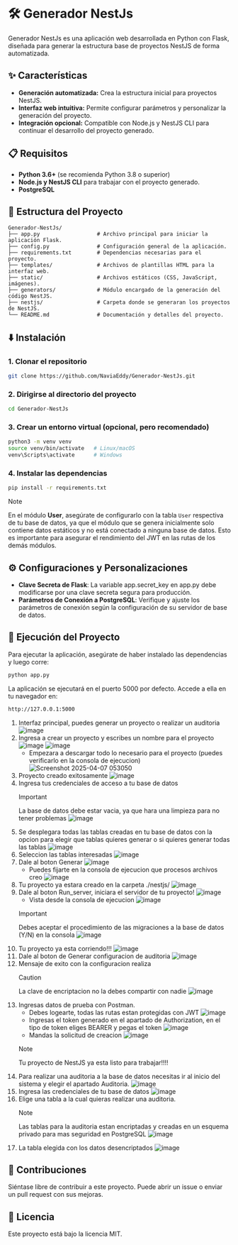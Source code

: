 # 🛠️ Generador NestJs

Generador NestJs es una aplicación web desarrollada en Python con Flask, diseñada para generar la estructura base de proyectos NestJS de forma automatizada.

## ✨ Características

- **Generación automatizada:** Crea la estructura inicial para proyectos NestJS.
- **Interfaz web intuitiva:** Permite configurar parámetros y personalizar la generación del proyecto.
- **Integración opcional:** Compatible con Node.js y NestJS CLI para continuar el desarrollo del proyecto generado.

## 📋 Requisitos

- **Python 3.6+** (se recomienda Python 3.8 o superior)
- **Node.js y NestJS CLI** para trabajar con el proyecto generado.
- **PostgreSQL**

## 📁 Estructura del Proyecto
```plaintext
Generador-NestJs/
├── app.py                  # Archivo principal para iniciar la aplicación Flask.
├── config.py               # Configuración general de la aplicación.
├── requirements.txt        # Dependencias necesarias para el proyecto.
├── templates/              # Archivos de plantillas HTML para la interfaz web.
├── static/                 # Archivos estáticos (CSS, JavaScript, imágenes).
├── generators/             # Módulo encargado de la generación del código NestJS.
├── nestjs/                 # Carpeta donde se generaran los proyectos de NestJS.
└── README.md               # Documentación y detalles del proyecto.
```

## ⬇️ Instalación

### 1. Clonar el repositorio
```bash
git clone https://github.com/NaviaEddy/Generador-NestJs.git
```
### 2. Dirigirse al directorio del proyecto
```bash
cd Generador-NestJs
```
### 3. Crear un entorno virtual (opcional, pero recomendado)
```bash
python3 -m venv venv
source venv/bin/activate   # Linux/macOS
venv\Scripts\activate      # Windows
```
### 4. Instalar las dependencias
```bash
pip install -r requirements.txt
```
> [!NOTE]
> En el módulo **User**, asegúrate de configurarlo con la tabla `User` respectiva de tu base de datos, ya que el módulo que se genera inicialmente solo contiene datos estáticos y no está conectado a ninguna
> base de datos. Esto es importante para asegurar el rendimiento del JWT en las rutas de los demás módulos.

## ⚙️ Configuraciones y Personalizaciones
  - **Clave Secreta de Flask**: La variable app.secret_key en app.py debe modificarse por una clave secreta segura para producción.
  - **Parámetros de Conexión a PostgreSQL**: Verifique y ajuste los parámetros de conexión según la configuración de su servidor de base de datos.

## 🚀 Ejecución del Proyecto

Para ejecutar la aplicación, asegúrate de haber instalado las dependencias y luego corre:
```bash
python app.py
```
La aplicación se ejecutará en el puerto 5000 por defecto. Accede a ella en tu navegador en:
```bash
http://127.0.0.1:5000
```
1. Interfaz principal, puedes generar un proyecto o realizar un auditoria
   ![image](https://github.com/user-attachments/assets/c9c63719-127c-4695-85d9-06e763c98e91)
2. Ingresa a crear un proyecto y escribes un nombre para el proyecto
   ![image](https://github.com/user-attachments/assets/d717a99f-4f70-4112-8b50-e7d35167921b)
   ![image](https://github.com/user-attachments/assets/08d830e3-d9d4-4916-a33a-6331593ad7e0)
   - Empezara a descargar todo lo necesario para el proyecto (puedes verificarlo en la consola de ejecucion)
     ![Screenshot 2025-04-07 053050](https://github.com/user-attachments/assets/89932f71-ccc0-40ff-96f0-4ab22bb9af6f)
3. Proyecto creado exitosamente
   ![image](https://github.com/user-attachments/assets/bf4b1228-c0af-4454-a942-1b0c09517bb5)
5. Ingresa tus credenciales de acceso a tu base de datos
   > [!IMPORTANT]
   > La base de datos debe estar vacia, ya que hara una limpieza para no tener problemas
   ![image](https://github.com/user-attachments/assets/1aa1fed2-2203-48b2-af1f-0de435e368e0)
6. Se desplegara todas las tablas creadas en tu base de datos con la opcion para elegir que tablas quieres generar o si quieres generar todas las tablas
   ![image](https://github.com/user-attachments/assets/0b4819c3-5a52-43cb-9fed-620e05a0735a)
7. Seleccion las tablas interesadas
   ![image](https://github.com/user-attachments/assets/a945c15c-66d7-4370-9075-6b262730b740)
8. Dale al boton Generar
   ![image](https://github.com/user-attachments/assets/232887f6-9219-44ec-b302-63a7306c822e)
   - Puedes fijarte en la consola de ejecucion que procesos archivos creo
     ![image](https://github.com/user-attachments/assets/38beb4e9-90d8-4177-8bdc-4e7d893cc8cc)
9. Tu proyecto ya estara creado en la carpeta ./nestjs/
   ![image](https://github.com/user-attachments/assets/df4bada6-d9ee-476f-9246-38c96c4f7beb)
10. Dale al boton Run_server, iniciara el servidor de tu proyecto!
    ![image](https://github.com/user-attachments/assets/ab60301a-9305-43cd-bd72-4fff7c012727)
    - Vista desde la consola de ejecucion
    ![image](https://github.com/user-attachments/assets/3690006d-c5e9-422a-8c1a-9dcb4ae08c42)
    > [!IMPORTANT]
    > Debes aceptar el procedimiento de las migraciones a la base de datos (Y/N) en la consola
    ![image](https://github.com/user-attachments/assets/ddb70263-e7dc-47b0-9a96-65f3d8cbffa5)
11. Tu proyecto ya esta corriendo!!!
    ![image](https://github.com/user-attachments/assets/ed6359bb-b4d4-45dd-b932-07967c1c2c11)
12. Dale al boton de Generar configuracion de auditoria
    ![image](https://github.com/user-attachments/assets/2da97d6d-508c-4d25-9ac2-3b6e08766734)
13. Mensaje de exito con la configuracion realiza
    > [!CAUTION]
    > La clave de encriptacion no la debes compartir con nadie
    ![image](https://github.com/user-attachments/assets/78534771-28cb-4559-ab36-79d87231bf5c)
14. Ingresas datos de prueba con Postman.
    - Debes logearte, todas las rutas estan protegidas con JWT
      ![image](https://github.com/user-attachments/assets/bc11b3ca-02d0-453e-8ef5-43f5e541fe9a)
    - Ingresas el token generado en el apartado de Authorization, en el tipo de token eliges BEARER y pegas el token
      ![image](https://github.com/user-attachments/assets/d0f67cf6-cbf7-4761-be15-d5d550cf5117)
    - Mandas la solicitud de creacion
      ![image](https://github.com/user-attachments/assets/23a45e01-e14e-40da-b916-e9b7de13f00a)
    > [!NOTE]
    > Tu proyecto de NestJS ya esta listo para trabajar!!!!
15. Para realizar una auditoria a la base de datos necesitas ir al inicio del sistema y elegir el apartado Auditoria.
    ![image](https://github.com/user-attachments/assets/0732eba9-3611-4c27-ace0-d893dd5803fc)
16. Ingresa las credenciales de tu base de datos
    ![image](https://github.com/user-attachments/assets/06a6eeaa-2513-4f87-b913-c95ca12181df)
17. Elige una tabla a la cual quieras realizar una auditoria.
    > [!NOTE]
    > Las tablas para la auditoria estan encriptadas y creadas en un esquema privado para mas seguridad en PostgreSQL
    ![image](https://github.com/user-attachments/assets/1f1361a8-3752-4c70-b9aa-4251263d0060)
18. La tabla elegida con los datos desencriptados
    ![image](https://github.com/user-attachments/assets/e9385e8d-73f2-439a-8ad6-080b18d0bbab)

## 👥 Contribuciones
Siéntase libre de contribuir a este proyecto. Puede abrir un issue o enviar un pull request con sus mejoras.

## 📄 Licencia
Este proyecto está bajo la licencia MIT.
